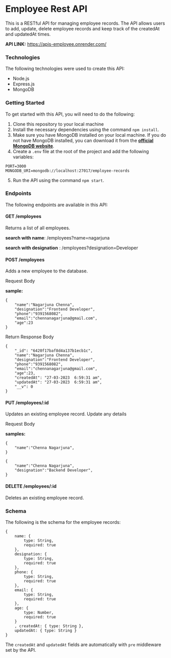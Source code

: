 # Employee Rest API

This is a RESTful API for managing employee records. The API allows users to add, update, delete employee records and keep track of the createdAt and updatedAt times.

**API LINK:** https://apis-employee.onrender.com/

### Technologies

The following technologies were used to create this API:

- Node.js
- Express.js
- MongoDB

### Getting Started

To get started with this API, you will need to do the following:

1. Clone this repository to your local machine
2. Install the necessary dependencies using the command `npm install`.
3. Make sure you have MongoDB installed on your local machine. If you do not have MongoDB installed, you can download it from the [**official MongoDB website**](https://www.mongodb.com/).
4. Create a `.env` file at the root of the project and add the following variables:

```
PORT=3000
MONGODB_URI=mongodb://localhost:27017/employee-records
```

5. Run the API using the command `npm start`.

### Endpoints

The following endpoints are available in this API:

#### GET /employees

Returns a list of all employees.

**search with name**: /employees?name=nagarjuna

**search with designation** : /employees?designation=Developer

#### POST /employees

Adds a new employee to the database.

Request Body

**sample:**

```
{
    "name":"Nagarjuna Chenna",
    "designation":"Frontend Developer",
    "phone":"9391568082",
    "email":"chennanagarjuna@gmail.com",
    "age":23
}
```

Return Response Body

```
{
    "_id": "6420f17baf8d4a137b1ecb1c",
    "name":"Nagarjuna Chenna",
    "designation":"Frontend Developer",
    "phone":"9391568082",
    "email":"chennanagarjuna@gmail.com",
    "age":23,
    "createdAt": "27-03-2023  6:59:31 am",
    "updatedAt": "27-03-2023  6:59:31 am",
    "__v": 0
}
```

#### PUT /employees/:id

Updates an existing employee record.
Update any details

Request Body

**samples:**

```
{
    "name":"Chenna Nagarjuna",
}
```

```
{
    "name":"Chenna Nagarjuna",
    "designation":"Backend Developer",
}
```

#### DELETE /employees/:id

Deletes an existing employee record.

### Schema

The following is the schema for the employee records:

```
{
    name: {
        type: String,
        required: true
    },
    designation: {
        type: String,
        required: true
    },
    phone: {
        type: String,
        required: true
    },
    email: {
        type: String,
        required: true
    },
    age: {
        type: Number,
        required: true
    }
    , createdAt: { type: String },
    updatedAt: { type: String }
}
```

The `createdAt` and `updatedAt` fields are automatically with `pre` middleware set by the API.
